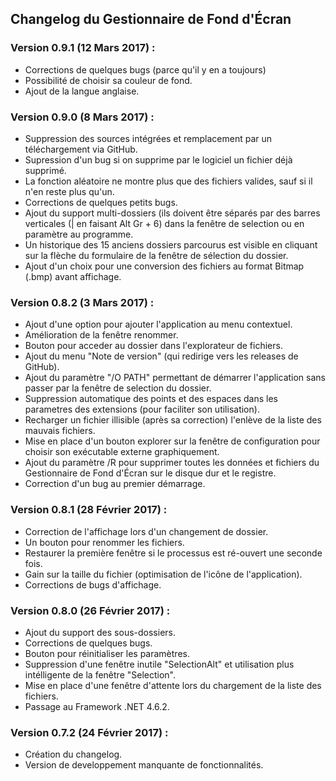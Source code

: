 ﻿
## Changelog du Gestionnaire de Fond d'Écran

### Version 0.9.1 (12 Mars 2017) :
 - Corrections de quelques bugs (parce qu'il y en a toujours)
 - Possibilité de choisir sa couleur de fond.
 - Ajout de la langue anglaise.

### Version 0.9.0 (8 Mars 2017) :
 - Suppression des sources intégrées et remplacement par un téléchargement via GitHub.
 - Supression d'un bug si on supprime par le logiciel un fichier déjà supprimé.
 - La fonction aléatoire ne montre plus que des fichiers valides, sauf si il n'en reste plus qu'un.
 - Corrections de quelques petits bugs.
 - Ajout du support multi-dossiers (ils doivent être séparés par des barres verticales (| en faisant Alt Gr + 6) dans la fenêtre de selection ou en paramètre au programme.
 - Un historique des 15 anciens dossiers parcourus est visible en cliquant sur la flèche du formulaire de la fenêtre de sélection du dossier.
 - Ajout d'un choix pour une conversion des fichiers au format Bitmap (.bmp) avant affichage.

### Version 0.8.2 (3 Mars 2017) :
 - Ajout d'une option pour ajouter l'application au menu contextuel.
 - Amélioration de la fenêtre renommer.
 - Bouton pour acceder au dossier dans l'explorateur de fichiers.
 - Ajout du menu "Note de version" (qui redirige vers les releases de GitHub).
 - Ajout du paramètre "/O PATH" permettant de démarrer l'application sans passer par la fenêtre de selection du dossier.
 - Suppression automatique des points et des espaces dans les parametres des extensions (pour faciliter son utilisation).
 - Recharger un fichier illisible (après sa correction) l'enlève de la liste des mauvais fichiers.
 - Mise en place d'un bouton explorer sur la fenêtre de configuration pour choisir son exécutable externe graphiquement.
 - Ajout du paramètre /R pour supprimer toutes les données et fichiers du Gestionnaire de Fond d'Écran sur le disque dur et le registre.
 - Correction d'un bug au premier démarrage.

### Version 0.8.1 (28 Février 2017) :
 - Correction de l'affichage lors d'un changement de dossier.
 - Un bouton pour renommer les fichiers.
 - Restaurer la première fenêtre si le processus est ré-ouvert une seconde fois.
 - Gain sur la taille du fichier (optimisation de l'icône de l'application).
 - Corrections de bugs d'affichage.

### Version 0.8.0 (26 Février 2017) :
 - Ajout du support des sous-dossiers.
 - Corrections de quelques bugs.
 - Bouton pour réinitialiser les paramètres.
 - Suppression d'une fenêtre inutile "SelectionAlt" et utilisation plus intélligente de la fenêtre "Selection".
 - Mise en place d'une fenêtre d'attente lors du chargement de la liste des fichiers.
 - Passage au Framework .NET 4.6.2.
	
### Version 0.7.2 (24 Février 2017) :
 - Création du changelog.
 - Version de developpement manquante de fonctionnalités.
